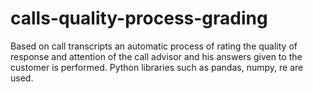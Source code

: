 # calls-quality-process-grading
Based on call transcripts an automatic process of rating the quality of response and attention of the call advisor and his answers given to the customer is performed. Python libraries such as pandas, numpy, re are used.
